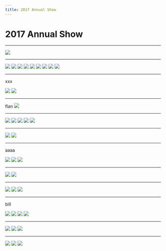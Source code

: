 ```yaml
---
title: 2017 Annual Show
---
```


# 2017 Annual Show




----


![](https://lh3.googleusercontent.com/pw/ACtC-3dpTywKspFzb4B3XNAVSA9tof4F_hxfrGN64Wcf1sEG2Lp990kovSntuyWhT-RNp27skzMM_Phy4rE2amX5E8EZPNMaZs10xKuvV7LZzWjsekRojg7Vf2-qvWkN8KNSbVvCeWPX0qpocB55plSmqMzw=w881-h449-no?authuser=1)


---


![](https://lh3.googleusercontent.com/pw/ACtC-3dNilULnb94_HwP4kDpg0glwF13E9F-OMTYL60TFYPhMBgpAfbrvDTUcpA5BOu9Fi989424GS38TPmH6lxdhZKzB8Cou9_7iyCFW1ouWfU0XyABEz9YX3xC4YzosZKUeKJ4_EdutCbjn73oP1sww-IE=w850-h524-no?authuser=1)
![](https://lh3.googleusercontent.com/pw/ACtC-3e0DZ1o5DgG5RD-74xXiK0L-6czELdOpy4Fk17FVp6sCTMBkjymU5r1NvQzeNGOWiNOr8gwzT60t3GjBYLBi0svBDsffOVwCU31aOhCeLFXEcq9XcJu3DVXfyAKYj9b4WW8OhhizgEBsSxqjjAGkRbU=w659-h479-no?authuser=1)
![](https://lh3.googleusercontent.com/pw/ACtC-3e6dj_UJnD8rVuO0erM0msGsRpRvxzUwmhG97zDTdjWn3_j2r_HEl0GCpD6cgRQ4_Wf6EeBSUGflaU0PG6ooN_7SZv17PSgrSaH1B-Ni-aYXO4rzNkKqn8LMggc-8ytpfBYBBiH_iamwvKDldgHLQnL=w732-h612-no?authuser=1)
![](https://lh3.googleusercontent.com/pw/ACtC-3eM2QAifZtJK5UOLHsJGsF6Eee3AQS0QxNf6O89BgoiTwGNiTy28xwS7BBT95YC3g4w4Y5gqiFexfzwMk7HrfsYVY5h2jPdfSl0vvGAUzlV--M4Ln1dbNE4hkVDq_g20y2I9YFHx74u70mlBtYwhof9=w716-h614-no?authuser=1)
![](https://lh3.googleusercontent.com/pw/ACtC-3fU_R7OcgdOErwbsSA7Pff5l1RMQfiwNMNFOHG34_ULL6XOGF3-NQZ4hJCl_oEfDisya_stIAvoo35MYQdOsDhVKOSUVR6DOpWDO0cNDwZIUUeQuQGWDUlhr-aXhZneEw-osSSM9dmnFqWbt7mnKs8a=w421-h539-no?authuser=1)
![](https://lh3.googleusercontent.com/pw/ACtC-3dtnsLbmxQKv7xByGMmH_16qO32pvs9ZrANC4d5dnsgF-Cq7pmBHDkww3jaN3THo5xVpqRhsKzomk2ZK8UeRNRe3vA_zcK3wQ3XfmV-roqI9CVV5Y0SjTDgX9zImdcFtcA1-coBB20z3V1gx2_Cy7Pl=w735-h565-no?authuser=1)
![](https://lh3.googleusercontent.com/pw/ACtC-3fiVaa-jvtKQeYqUEyIKS6j1fY7eTpTNgEktyjY4jjLNrqo1hgkxg5uylYVli_JNSKH_ol5pGXLcWczzBpwy0QOZ01tnqMRjLFXngkFrL_URrZ2DfJ8U0My45o6t9I-49ikAyygj8-NWbI_PDw3RmHN=w718-h517-no?authuser=1)
![](https://lh3.googleusercontent.com/pw/ACtC-3ddL5rzQ5g5BMM0xs25UFSZ6TfxA81GDx2lfw7Crur_1gbuBQ1Jr78LmyTIggEx6998dfy23Nj9OQI1cF2nZg0IqTlHo5XcKwt4ay1rjpAordGQPEmQqvsgBsjPdVaeKTI59TqgyCPvVsikELk1BiAW=w505-h424-no?authuser=1)
![](https://lh3.googleusercontent.com/pw/ACtC-3deSiH7znZlyDFcbZgIoZESn2FkjHkdr2Rz8ZliOTNesvuZIP4hB7O9Z8zAHYNhQ6duqk_7h7YXA9uQwtpM_HCRBCJ-0f2LJueU09a09TsPO8dYfQle78RePYGGpI3KQfiehv68x6tql4vtSK7eJXI5=w529-h607-no?authuser=1)

----

xxx


![](https://lh3.googleusercontent.com/pw/ACtC-3fYD4CfylyATQ4ig443JyVGgoU8b2OeLMcPTaYm6NZ856Lqoy18zP8Ea8Ud51rgIgZ03c2SZD3w7BjvqbXSBTDda6g5NIu2vwSmiCu5aJdI2iR7lhFDrfZuZBSrJkJ1AqQ73akcs6PI8EU73HJ88yC8=w591-h580-no?authuser=1)
![](https://lh3.googleusercontent.com/pw/ACtC-3e5OVxvym_vV5fqIvi5sUGAP7O4GbsficiG1So6SHe3ZTW8COo0seeUNzSCDGMAt1RIu4_emoZlm9LWHE5koxpNKjVQKOQOAA7zp4bIo1hdvLOwNz7FM1fOmwsSaSAedKmDHs99Z23iiwpctX_lu2Wq=w577-h588-no?authuser=1)

----

flan
![](https://lh3.googleusercontent.com/pw/ACtC-3eYCdHF45rl3KkBM2TYHixV4fHytnmbR889MoF41W17IeN7JeyAvsCAT9u6JqZOm4vNJBNmzIErH52ILZ62jjiVDZ0hMWSmeRclZBVe3soE6XP_NC8xcwiQ3ypSsRhtSEGNfcbNmFhsghccDvEDxy9r=w858-h575-no?authuser=1)

----

![](https://lh3.googleusercontent.com/pw/ACtC-3cWGvH8bWSZpK4CJLNPmgkwdCjTDmPiR27CrNRWCq9MDCXceDibINJW7p_1kEyHj1qJyjONoOsHH6hKZaWw95zzd0hxa3xJWSO4BqY3dH_JT-eT5z_iQXyl172MhcSMCSG6v7S3FfIQXUHE4VMlU4XP=w623-h350-no?authuser=1)
![](https://lh3.googleusercontent.com/pw/ACtC-3dL8748Elcxi-KmMJUCesY-4165mGjfvC8PYVgYYqbqdIm-D3_iY31--x_HTOF1YzRQQOr_tyJeFMTfWeOm1uCcqoJwUKoh7MPjSNdeJubKyAGxgCt29vX1bq52b7mGJDUdbkJTexK5F6QDFaVuyIAZ=w230-h385-no?authuser=1)
![](https://lh3.googleusercontent.com/pw/ACtC-3cj2yx851oyR8IIvbTqSEv7FZjiluE4iT2G8wIYKY864LgS9SEuWoz5-M9gwqQEzBUpvYFMAKCYn2eDI9lIeacz5nFV8IVt9WZQ6bjMdXiHsrMHw88czJGGEzphkMUe4SoXCZhoKcBMYlEeylKA2yBk=w262-h367-no?authuser=1)
![](https://lh3.googleusercontent.com/pw/ACtC-3cj1Zk_yuD1YNASsRn16LgS-EzmY-g3rv7SYCWCMvx6e4029py81eCyThOkdSA2b2uEAEb9a7pMlT1qPcl28s66QaRAzr80Ma4dsEvIqKaye7MmC1ftKftpDAvb6a7cArTXiMhu514tISMXKJ-pSaxh=w627-h414-no?authuser=1)
![](https://lh3.googleusercontent.com/pw/ACtC-3fs2uLGsD0cNNK8Y2kbVK6W9UyZPpk4sc4T4Lphqi88RcsFF7AC3ZonI8lFD0M2isyy2c0es5nJbxOiDMSpZtUzrV6gtYPMwxmL-gO--_sdcL4v2Wcs2vbzjahjlaJs98Jesh4cnm7nGXDNGtva5iEp=w700-h457-no?authuser=1)

----

![](https://lh3.googleusercontent.com/pw/ACtC-3dpAs2hrDqyll-Sw7gRCirZyB2Iwupc2LMOX-s18US7r244725PMqOkiazV5WJpv7zcCTeHwQbKlEOTc8vB9HCbjswoxy5LVKhggyKfj2h27Pgsfh4iRHIgzVgQ5y6qtHSFpaUrX8unArohf7teIVaM=w475-h421-no?authuser=1)
![](https://lh3.googleusercontent.com/pw/ACtC-3c2w-_ggUafI-OIsXSzIm8Ppm8eYj2ukO3k_QscxclZfRMntClunRIempUI-ryK-b_cq3m47fZRXUdBx4DXkl1oDiff5ZOXyiGxaV72jzl3-Z1cBZjmX5T7T_HMN_UeDpNk_vk-Io67gL9KcgQsTJMb=w532-h580-no?authuser=1)

----

aaaa

![](https://lh3.googleusercontent.com/pw/ACtC-3fJs-yMFE3g-d2LxX3ObFtrfjXrYm1wSjGcnfFHv0XKYhk_zymNvLLhAvH1vfJ08rqVkQVteAhN-i_IARDB5IFKWrFwGBYpKsXYCY2larc6ZLIQclccz3ecrRDW2pGH00Y_PxVagEGuLLyfLVe312Sa=w725-h390-no?authuser=1)
![](https://lh3.googleusercontent.com/pw/ACtC-3cYODbSTB9DM8CTH8LaOXoRnecN8CZKxYtr_QGLFGxUeGzDGWTiNkkZwtC_IgJ7JupRhaY9faCm458tCO-XeBc8yEk5jK7hA0_J25da20_yJjLKBKTvHPJUxq46b_ItMLDewpCV7T-veQCgJfalqicf=w492-h459-no?authuser=1)
![](https://lh3.googleusercontent.com/pw/ACtC-3dKYQmae2lWu8JMwv3WK-bH2aY-IN_9aoGRGcQ9lLmb8k7wbvpdPolN_rVwXH-ggxkMkPwIeBpRn4HwnPn1gd-IIP3O5QxFdKRS-Ag-Tr5pfV8edNoXrD8RYd0sgA3iKpQm0iG21zGp_SviJa3X0UWe=w401-h612-no?authuser=1)


----

![](https://lh3.googleusercontent.com/pw/ACtC-3eLrz-_kt4r8LuYvbfhhlFt7bELNmyYNi6aFWj5d6833ewWFrjfJ_XRs0cyNpeo9yRETecI-Lc3s1JupS1lINWMuc7wEuGuGjlE5d4J1An0SY3AwwqSK8iUOHxLNF_st4t2i0EriCXBlkWO4uRLGfqK=w746-h593-no?authuser=1)
![](https://lh3.googleusercontent.com/pw/ACtC-3fk9pe3Gtl204l2slhHw4jDsKeCchbGhDofBo3ZqY8kEfea4sO3IMSvpuK1gWwH3ub3LgwaMeWTQXcDZDAjh2NSaTCg3GK7_Iysw9_3k7pRI-sE4OEq0BgnHeFgi4-GNiJpF7v76ergM6ooBCPDjont=w803-h399-no?authuser=1)


----

![](https://lh3.googleusercontent.com/pw/ACtC-3d147KbrC0RC-u1CQpUeJJ_THVLQrK30cqg5Dzo-MjejwEi-XqbFuUyV2MsPvtqhQaEFquSxtE6XvHdO6fd9sAjZU7vCUWRhlmVmer_77q5tey7RssTqfcr8nWWB9T6xMyjkBYhoKeNTiKSucJ0cafj=w786-h444-no?authuser=1)
![](https://lh3.googleusercontent.com/pw/ACtC-3dxaO7va-Zt87aLrvQsefIKmEA8CFhDfiT6_gnNKS7zYviFVUe8gYPAzZhfp49TM01YAxR1UO1PrBXLYNunazTfdXtYgluuYZ46V2ECcGWt2Odz5dtxUK2rga-5P40toXFnsfD5OICEwYNuYstV1shy=w326-h484-no?authuser=1)
![](https://lh3.googleusercontent.com/pw/ACtC-3ePidY1g0KF7CCh_qio3mGIRBX_PPbMTUSCv2wgHeVC-lMV5T7RP949czvVyytCpjtNOlQNIhQ6wmTXiQ52GzNqvDEbJ6w8VlBWYpD3BxyiF65kE9TL5az7GLSEBlejgQSGmhJ2KUSMawjuwqFyLdTq=w721-h595-no?authuser=1)


----


bill


![](https://lh3.googleusercontent.com/pw/ACtC-3f34fxeqxIBV_z4nDLyk5P_s4M353StdjaFr3PHT7PoHPQV_pnhWPCtUhzXkU5IsBnqzbJeTrWJH-dW8kjkNGJ_dcAHfdR5iawETkmYOuT1FKMEcCiXMaWcj6FG8dWStf4rhYbZLcCfxtWVfDUTlHuf=w414-h406-no?authuser=1)
![](https://lh3.googleusercontent.com/pw/ACtC-3cF3R0UQtEpL1QMyWA4olgpJju37DED1TAhtanf_aZrdn51_rUqSc9UH-X871GeEPHA0NfntdORH-84CRhF6kD0CiC-iuGABVSzXwwDkHLfA7CaKYDCAC0y7mrKDXK0GCt4Ba6BW9y4YcO944WACHo8=w522-h362-no?authuser=1)
![](https://lh3.googleusercontent.com/pw/ACtC-3di8EsFLvFlUpvRZcMOdt-qirsLcP539DHP-XY2jY35YQ_v15PhyiWX3DzT956EaAjoDR0NZnaJ1kMxyot2drdNm2Yw1juDAVgoFeAnoi5SPt-z4RpmKPsE8FFjAHtqdsESgwXGnhhqIt4bkSTuP79t=w327-h301-no?authuser=1)
![](https://lh3.googleusercontent.com/pw/ACtC-3fyCMdiCXIooWhIZFlPaD49WDmBnL21lFfkaO2n0ZShFMvbZbUaEQdYTxH9usvh_I7bqZ6e99yxmymWWE9BVnQSmut8xovf_CPFWnHjfY2cn-1Z6LpeU3j9nS_KeMsxGRyReXFV3-CpRWGBn7AzYIXA=w908-h605-no?authuser=1)

----

![](https://lh3.googleusercontent.com/pw/ACtC-3cXs31x2IbmdmgEPtoc88eUjqb38liExzkEuf3wGkRMSZ7albpNdM1Se1FzuG_wg1G8DGVcPLsbS4I54_u0VmYyBFdDCXdX3FoODULuRYxsaRvKKCqzNNh-rz58TcHJJfSb4Lb87MQu8reOgCd91-nK=w328-h352-no?authuser=1)
![](https://lh3.googleusercontent.com/pw/ACtC-3cHkuPSvyip_2RdM3GMSf5r5vqtOjkh-s4GZjkAq9AfnSFGKFM09QSx9Pop9OzSW49-VFEFQd3-RUkqL4tTJyjRW0YRiFi_HkZHxhcc1EEmLnDewXKr6cKCL5F_oFCDEYkfv0CR4QOv9XQ-uWRqFYiV=w277-h272-no?authuser=1)
![](https://lh3.googleusercontent.com/pw/ACtC-3cHkuPSvyip_2RdM3GMSf5r5vqtOjkh-s4GZjkAq9AfnSFGKFM09QSx9Pop9OzSW49-VFEFQd3-RUkqL4tTJyjRW0YRiFi_HkZHxhcc1EEmLnDewXKr6cKCL5F_oFCDEYkfv0CR4QOv9XQ-uWRqFYiV=w277-h272-no?authuser=1)


----


![](https://lh3.googleusercontent.com/pw/ACtC-3d-k-QK9CJY-_8_2D6UCVjeWkEj0n5tFNS_Dzmp0NiGRNTbZr5S-TtlOLDrHke2lDkJpHJMDmszuzYEX1Zk9U4czTItpRcED4jJvHPyBYOciXYIJtNVcX_9xU5puJ6Za95efPIPI7RV77cclO85V0Uc=w244-h235-no?authuser=1)
![](https://lh3.googleusercontent.com/pw/ACtC-3cbwujaA0rDiA_pPiwBomdq3bLAyntHHhr3fJm2-k7H9EOFPGXsaWZJd3xv3cvCRysP_MbEFhfru_EBecXrIq_zjdXt4GWc09lypE93vPXfL7xdN6OMvZ92J6ieQPE5oC27VnfFLK1vtl08a-EEFpqN=w311-h307-no?authuser=1)
![](https://lh3.googleusercontent.com/pw/ACtC-3cCf5dGRNxgRvTk21cJfhRyBkK_ePyfbVWrtO7A9ypRPo074p5QKFPIWF46GV-CyhzO3N4xinCDaoTCFYHgCjmot0hsZnJ7FBliUIiKrtMVdtvHMNvzjmRB_q2aZKHm_Kz3aV_d_0Q2QujAXCBQqf8z=w194-h266-no?authuser=1)
